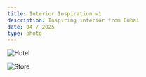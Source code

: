```yaml
---
title: Interior Inspiration v1
description: Inspiring interior from Dubai
date: 04 / 2025
type: photo
---
```


![Hotel](/timeline/interior-inspo-1/hotel-interior.webp)

![Store](/timeline/interior-inspo-1/store.webp)
